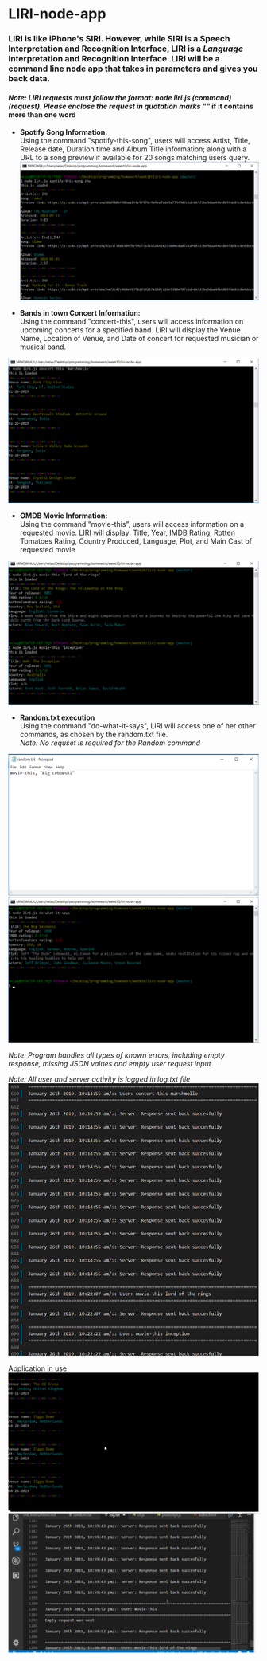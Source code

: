 # LIRI-node-app
### LIRI is like iPhone's SIRI. However, while SIRI is a Speech Interpretation and Recognition Interface, LIRI is a _Language_ Interpretation and Recognition Interface. LIRI will be a command line node app that takes in parameters and gives you back data.
#### _Note: LIRI requests must follow the format: node liri.js (command) (request). Please enclose the request in quotation marks ""_ if it contains more than one word

* **Spotify Song Information:**  
Using the command "spotify-this-song", users will access Artist, Title, Release date, Duration time and Album Title information; along with a URL to a song preview if available for 20 songs matching users query.
![Spotify](assets/images/spotify-this-song.png)

* **Bands in town Concert Information:**  
Using the command "concert-this", users will access information on upcoming concerts for a specified band. LIRI will display the Venue Name, Location of Venue, and Date of concert for requested musician or musical band.

![Concert](assets/images/concert-this.png)

* **OMDB Movie Information:**  
Using the command "movie-this", users will access information on a requested movie. LIRI will display: Title, Year, IMDB Rating, Rotten Tomatoes Rating, Country Produced, Language, Plot, and Main Cast of requested movie

![Movie](assets/images/movie-this.png)

* **Random.txt execution**  
Using the command "do-what-it-says", LIRI will access one of her other commands, as chosen by the random.txt file.  
_Note: No requset is required for the Random command_

![Random1](assets/images/do-what-it-says1.png)
![Random2](assets/images/do-what-it-says2.png)


_Note: Program handles all types of known errors, including empty response, missing JSON values and empty user request input_

_Note: All user and server activity is logged in log.txt file_
![log](assets/images/log.png)

Application in use
![use](assets/images/readme.gif)
![logs](assets/images/log.gif)